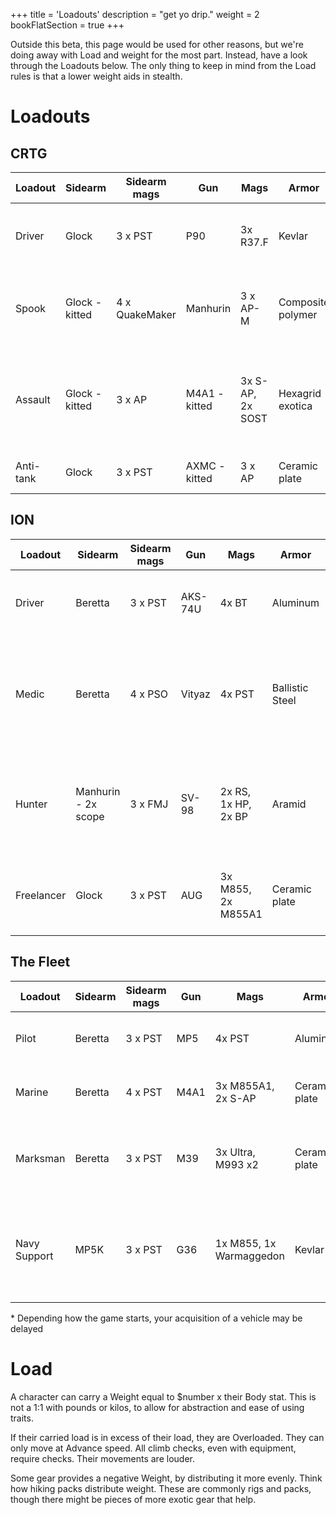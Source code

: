 +++
title = 'Loadouts'
description = "get yo drip."
weight = 2
bookFlatSection = true
+++

Outside this beta, this page would be used for other reasons, but we're doing away with Load and weight for the most part. Instead, have a look through the Loadouts below. The only thing to keep in mind from the Load rules is that a lower weight aids in stealth.

# Loadouts

## CRTG

| Loadout   | Sidearm        | Sidearm mags   | Gun           | Mags             | Armor             | Medical                                                                           | Grenades                      | Spare Ammo       | Vehicle |
| --------- | -------------- | -------------- | ------------- | ---------------- | ----------------- | --------------------------------------------------------------------------------- | ----------------------------- | ---------------- | ------- |
| Driver    | Glock          | 3 x PST        | P90           | 3x R37.F         | Kevlar            | First Responder, Morphine, Bandage x2, AluRoll                                    | N/A                           | N/A              | Y       |
| Spook     | Glock - kitted | 4 x QuakeMaker | Manhurin      | 3 x AP-M         | Composite polymer | AFAK, Norepinephrine x2, Trimadol, Hemostatic, AluRoll, Ibuprofen                 | 2 Flashbang, Smoke, Signal    | 20               | N       |
| Assault   | Glock - kitted | 3 x AP         | M4A1 - kitted | 3x S-AP, 2x SOST | Hexagrid exotica  | IFAK, Adrenaline, Morphine, Propital, Analgesic, AluRoll, Hemostatic, Surgery kit | 2 Frag, 1 Impact, 1 Flashbang | 90 S-AP, 30 SOST | N       |
| Anti-tank | Glock          | 3 x PST        | AXMC - kitted | 3 x AP           | Ceramic plate     | IFAK, Morphine, Surgery kit                                                       | 2 Smoke, 2 Signal             | 20 FMJ           | N       |

## ION

| Loadout    | Sidearm             | Sidearm mags | Gun     | Mags                | Armor           | Medical                                                                 | Grenades                   | Spare Ammo           | Vehicle |
| ---------- | ------------------- | ------------ | ------- | ------------------- | --------------- | ----------------------------------------------------------------------- | -------------------------- | -------------------- | ------- |
| Driver     | Beretta             | 3 x PST      | AKS-74U | 4x BT               | Aluminum        | First Responder, Morphine, Bandage x2, Splint                           | 2 Frag                     | 60 BT                | Y       |
| Medic      | Beretta             | 4 x PSO      | Vityaz  | 4x PST              | Ballistic Steel | Medic Pack, Surgery Kit, IbuProfen, Morphine x3, Tourniquet x2, AluRoll | 2 Flashbang, Smoke, Signal | N/A                  | N       |
| Hunter     | Manhurin - 2x scope | 3 x FMJ      | SV-98   | 2x RS, 1x HP, 2x BP | Aramid          | IFAK, Morphine x2, Trimadol, Splint, Bandages x2, Cao Sao Vang          | N/A                        | 20 HP, 20 RS, 12 FMJ | N       |
| Freelancer | Glock               | 3 x PST      | AUG     | 3x M855, 2x M855A1  | Ceramic plate   | AFAK, Morphine x2, Cao Sao Vang, Splint, Tourniquet                     | 3 Frag, 1 Smoke, 1 Signal  | 120 M855             | N       |

## The Fleet

| Loadout      | Sidearm | Sidearm mags | Gun  | Mags                    | Armor         | Medical                                                                | Grenades                      | Spare Ammo           | Vehicle |
| ------------ | ------- | ------------ | ---- | ----------------------- | ------------- | ---------------------------------------------------------------------- | ----------------------------- | ---------------------| ------- |
| Pilot        | Beretta | 3 x PST      | MP5  | 4x PST                  | Aluminum      | IFAK, Bandage x2, Surgery kit, Splint                                  | 1 Smoke, 1 Signal             | 90 PST               | Y\*     |
| Marine       | Beretta | 4 x PST      | M4A1 | 3x M855A1, 2x S-AP      | Ceramic plate | AFAK, Hemostatic x2, AluRoll, Analgesic                                | 2 Frag, 2 Impact, 1 Smoke     | 120 M855A1           | N       |
| Marksman     | Beretta | 3 x PST      | M39  | 3x Ultra, M993 x2       | Ceramic plate | AFAK, Hemostatic, Splint, Bandages x2, Analgesic                       | 2 Frag, 1 Flashbang, 1 Signal | 30 Ultra, 10 M993    | N       |
| Navy Support | MP5K    | 3 x PST      | G36  | 1x M855, 1x Warmaggedon | Kevlar        | First Responder Kit, Tourniquet x2, AluRoll x2, Ibuprofen, Surgery kit | 3 Frag, 2 Smoke, 2 Signal     | 60 M855, 60 PST      | Y\*     |

\* Depending how the game starts, your acquisition of a vehicle may be delayed


# Load
A character can carry a Weight equal to $number x their Body stat. This is not a 1:1 with pounds or kilos, to allow for abstraction and ease of using traits. 

If their carried load is in excess of their load, they are Overloaded. They can only move at Advance speed. All climb checks, even with equipment, require checks. Their movements are louder.  

Some gear provides a negative Weight, by distributing it more evenly. Think how hiking packs distribute weight. These are commonly rigs and packs, though there might be pieces of more exotic gear that help.